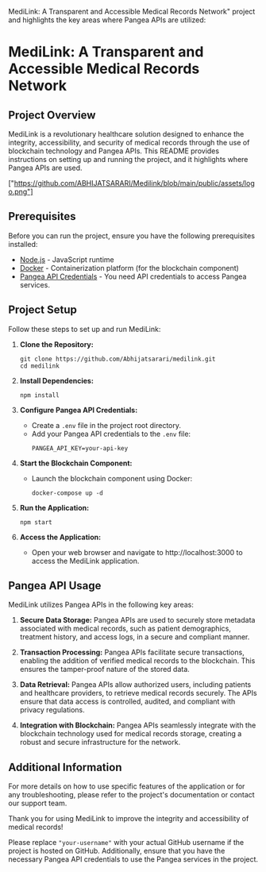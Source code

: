 MediLink: A Transparent and Accessible Medical Records Network" project and highlights the key areas where Pangea APIs are utilized:


# MediLink: A Transparent and Accessible Medical Records Network

## Project Overview

MediLink is a revolutionary healthcare solution designed to enhance the integrity, accessibility, and security of medical records through the use of blockchain technology and Pangea APIs. This README provides instructions on setting up and running the project, and it highlights where Pangea APIs are used.

["https://github.com/ABHIJATSARARI/Medilink/blob/main/public/assets/logo.png"]

## Prerequisites

Before you can run the project, ensure you have the following prerequisites installed:

- [Node.js](https://nodejs.org/) - JavaScript runtime
- [Docker](https://www.docker.com/) - Containerization platform (for the blockchain component)
- [Pangea API Credentials](https://pangea.openai.com/) - You need API credentials to access Pangea services.

## Project Setup

Follow these steps to set up and run MediLink:

1. **Clone the Repository:**
   ```shell
   git clone https://github.com/Abhijatsarari/medilink.git
   cd medilink
   ```

2. **Install Dependencies:**
   ```shell
   npm install
   ```

3. **Configure Pangea API Credentials:**
   - Create a `.env` file in the project root directory.
   - Add your Pangea API credentials to the `.env` file:
     ```shell
     PANGEA_API_KEY=your-api-key
     ```

4. **Start the Blockchain Component:**
   - Launch the blockchain component using Docker:
     ```shell
     docker-compose up -d
     ```

5. **Run the Application:**
   ```shell
   npm start
   ```

6. **Access the Application:**
   - Open your web browser and navigate to http://localhost:3000 to access the MediLink application.

## Pangea API Usage

MediLink utilizes Pangea APIs in the following key areas:

1. **Secure Data Storage:** Pangea APIs are used to securely store metadata associated with medical records, such as patient demographics, treatment history, and access logs, in a secure and compliant manner.

2. **Transaction Processing:** Pangea APIs facilitate secure transactions, enabling the addition of verified medical records to the blockchain. This ensures the tamper-proof nature of the stored data.

3. **Data Retrieval:** Pangea APIs allow authorized users, including patients and healthcare providers, to retrieve medical records securely. The APIs ensure that data access is controlled, audited, and compliant with privacy regulations.

4. **Integration with Blockchain:** Pangea APIs seamlessly integrate with the blockchain technology used for medical records storage, creating a robust and secure infrastructure for the network.

## Additional Information

For more details on how to use specific features of the application or for any troubleshooting, please refer to the project's documentation or contact our support team.

Thank you for using MediLink to improve the integrity and accessibility of medical records!


Please replace `"your-username"` with your actual GitHub username if the project is hosted on GitHub. Additionally, ensure that you have the necessary Pangea API credentials to use the Pangea services in the project.
